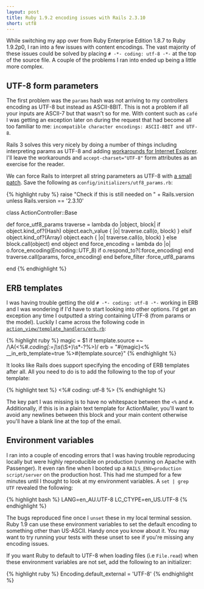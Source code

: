 ```yaml
---
layout: post
title: Ruby 1.9.2 encoding issues with Rails 2.3.10
short: utf8
---
```


While switching my app over from Ruby Enterprise Edition 1.8.7 to Ruby 1.9.2p0, I ran into a few issues with content encodings. The vast majority of these issues could be solved by placing `# -*- coding: utf-8 -*-` at the top of the source file. A couple of the problems I ran into ended up being a little more complex.

## UTF-8 form parameters

The first problem was the `params` hash was not arriving to my controllers encoding as UTF-8 but instead as ASCII-8BIT. This is not a problem if all your inputs are ASCII-7 but that wasn't so for me. With content such as `café` I was getting an exception later on during the request that had become all too familiar to me: `incompatible character encodings: ASCII-8BIT and UTF-8`.

Rails 3 solves this very nicely by doing a number of things including interpreting params as UTF-8 and adding [workarounds for Internet Explorer](http://railssnowman.info/). I'll leave the workarounds and `accept-charset="UTF-8"` form attributes as an exercise for the reader.

We can force Rails to interpret all string parameters as UTF-8 with [a small patch](https://rails.lighthouseapp.com/projects/8994/tickets/4336-ruby19-submitted-string-form-parameters-with-non-ascii-characters-cause-encoding-errors#ticket-4336-3). Save the following as `config/initializers/utf8_params.rb`:

{% highlight ruby %}
raise "Check if this is still needed on " + Rails.version unless Rails.version == '2.3.10'

class ActionController::Base

  def force_utf8_params
    traverse = lambda do |object, block|
      if object.kind_of?(Hash)
        object.each_value { |o| traverse.call(o, block) }
      elsif object.kind_of?(Array)
        object.each { |o| traverse.call(o, block) }
      else
        block.call(object)
      end
      object
    end
    force_encoding = lambda do |o|
      o.force_encoding(Encoding::UTF_8) if o.respond_to?(:force_encoding)
    end
    traverse.call(params, force_encoding)
  end
  before_filter :force_utf8_params
  
end
{% endhighlight %}

## ERB templates

I was having trouble getting the old `# -*- coding: utf-8 -*-` working in ERB and I was wondering if I'd have to start looking into other options. I'd get an exception any time I outputted a string containing UTF-8 (from params or the model). Luckily I came across the following code in [`action_view/template_handlers/erb.rb`](https://github.com/rails/rails/blob/v2.3.10/actionpack/lib/action_view/template_handlers/erb.rb#L14):

{% highlight ruby %}
magic = $1 if template.source =~ /\A(<%#.*coding[:=]\s*(\S+)\s*-?%>)/
erb = "#{magic}<% __in_erb_template=true %>#{template.source}"
{% endhighlight %}

It looks like Rails does support specifying the encoding of ERB templates after all. All you need to do is to add the following to the top of your template:

{% highlight text %}
<%# coding: utf-8 %>
{% endhighlight %}

The key part I was missing is to have no whitespace between the `<%` and `#`. Additionally, if this is in a plain text template for ActionMailer, you'll want to avoid any newlines between this block and your main content otherwise you'll have a blank line at the top of the email.

## Environment variables

I ran into a couple of encoding errors that I was having trouble reproducing locally but were highly reproducible on production (running on Apache with Passenger). It even ran fine when I booted up a `RAILS_ENV=production script/server` on the production host. This had me stumped for a few minutes until I thought to look at my environment variables. A `set | grep UTF` revealed the following:

{% highlight bash %}
LANG=en_AU.UTF-8
LC_CTYPE=en_US.UTF-8
{% endhighlight %}

The bugs reproduced fine once I `unset` these in my local terminal session. Ruby 1.9 can use these environment variables to set the default encoding to something other than US-ASCII. Handy once you know about it. You may want to try running your tests with these unset to see if you're missing any encoding issues.

If you want Ruby to default to UTF-8 when loading files (i.e `File.read`) when these environment variables are not set, add the following to an initializer:

{% highlight ruby %}
Encoding.default_external = 'UTF-8'
{% endhighlight %}
